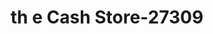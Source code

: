 ---
f_zip-code: 49091
f_state-code: MI
title: th e Cash Store-27309
f_phone: 269-651-3393
f_city-only: Sturgis
f_address: 1354 S Centerville Rd Sturgis
f_location-unique-id: '27309'
slug: th-e-cash-store-27309
updated-on: '2024-05-30T13:46:58.046Z'
created-on: '2024-05-30T13:36:59.803Z'
published-on: '2024-05-30T13:54:32.469Z'
f_city-state: cms/city/sturgis-mi.md
f_company: cms/company/th-e-cash-store.md
f_state: cms/state/michigan.md
layout: '[payday-loan].html'
tags: payday-loan
---